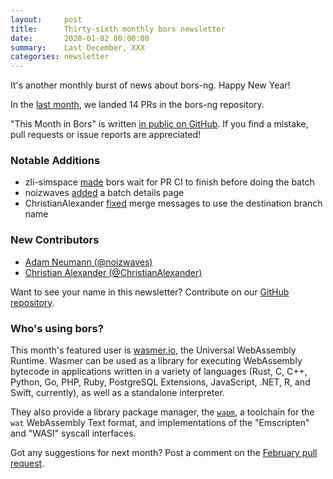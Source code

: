 ```yaml
---
layout:     post
title:      Thirty-sixth monthly bors newsletter
date:       2020-01-02 00:00:00
summary:    Last December, XXX
categories: newsletter
---
```


It's another monthly burst of news about bors-ng. Happy New Year!

In the [last month](https://github.com/bors-ng/bors-ng/pulls?utf8=%E2%9C%93&q=is%3Apr%20is%3Amerged%20closed%3A2019-12-01..2019-12-31),
we landed 14 PRs in the bors-ng repository.

"This Month in Bors" is written [in public on GitHub][GitHub for TMiB].
If you find a mistake, pull requests or issue reports are appreciated!

[GitHub for TMiB]: https://github.com/bors-ng/bors-ng.github.io


### Notable Additions

* zli-simspace [made](https://github.com/bors-ng/bors-ng/pull/785) bors wait for PR CI to finish before doing the batch
* noizwaves [added](https://github.com/bors-ng/bors-ng/pull/834) a batch details page
* ChristianAlexander [fixed](https://github.com/bors-ng/bors-ng/pull/823) merge messages to use the destination branch name

### New Contributors

* [Adam Neumann (@noizwaves)](https://github.com/noizwaves)
* [Christian Alexander (@ChristianAlexander)](https://github.com/ChristianAlexander)

Want to see your name in this newsletter? Contribute on our [GitHub repository](https://github.com/bors-ng/bors-ng).


### Who's using bors?

This month's featured user is [wasmer.io](https://github.com/wasmerio/wasmer), the Universal WebAssembly Runtime. Wasmer can be used as a library for executing WebAssembly bytecode in applications written in a variety of languages (Rust, C, C++, Python, Go, PHP, Ruby, PostgreSQL Extensions, JavaScript, .NET, R, and Swift, currently), as well as a standalone interpreter.

They also provide a library package manager, the [`wapm`](https://wapm.io/), a toolchain for the `wat` WebAssembly Text format, and implementations of the "Emscripten" and "WASI" syscall interfaces.

Got any suggestions for next month?
Post a comment on the [February pull request](https://github.com/bors-ng/bors-ng.github.io/pull/___).

